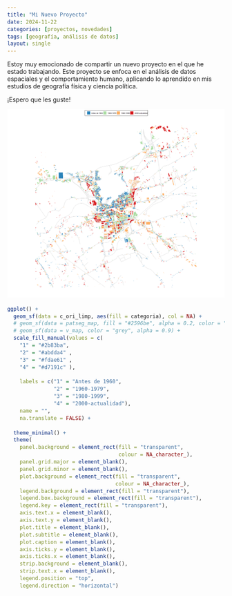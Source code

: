 ```yaml
---
title: "Mi Nuevo Proyecto"
date: 2024-11-22
categories: [proyectos, novedades]
tags: [geografía, análisis de datos]
layout: single
---
```


Estoy muy emocionado de compartir un nuevo proyecto en el que he estado trabajando. Este proyecto se enfoca en el análisis de datos espaciales y el comportamiento humano, aplicando lo aprendido en mis estudios de geografía física y ciencia política.

¡Espero que les guste!

<div style="text-align: center;">
  <img src="/assets/images/Rplot.png" alt="Mapa de orihuela" width="600" />
</div>


```r
ggplot() +
  geom_sf(data = c_ori_limp, aes(fill = categoria), col = NA) +
  # geom_sf(data = patseg_map, fill = "#2596be", alpha = 0.2, color = "transparent") +
  # geom_sf(data = v_map, color = "grey", alpha = 0.9) +
  scale_fill_manual(values = c(
    "1" = "#2b83ba",   
    "2" = "#abdda4" ,    
    "3" = "#fdae61" ,  
    "4" = "#d7191c" ),
    
    labels = c("1" = "Antes de 1960", 
               "2" = "1960-1979", 
               "3" = "1980-1999",
               "4" = "2000-actualidad"),
    name = "",
    na.translate = FALSE) +
  
  theme_minimal() +
  theme(     
    panel.background = element_rect(fill = "transparent",
                                    colour = NA_character_), 
    panel.grid.major = element_blank(), 
    panel.grid.minor = element_blank(), 
    plot.background = element_rect(fill = "transparent",
                                   colour = NA_character_), 
    legend.background = element_rect(fill = "transparent"),
    legend.box.background = element_rect(fill = "transparent"),
    legend.key = element_rect(fill = "transparent"),
    axis.text.x = element_blank(),
    axis.text.y = element_blank(),
    plot.title = element_blank(),
    plot.subtitle = element_blank(),
    plot.caption = element_blank(),
    axis.ticks.y = element_blank(), 
    axis.ticks.x = element_blank(),
    strip.background = element_blank(),
    strip.text.x = element_blank(),
    legend.position = "top",               
    legend.direction = "horizontal")
```
